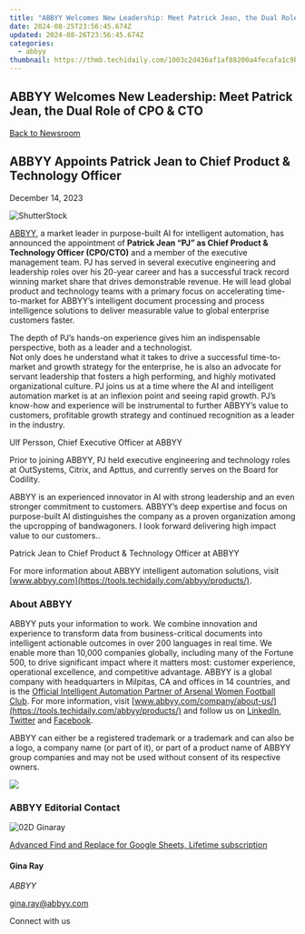 ```yaml
---
title: "ABBYY Welcomes New Leadership: Meet Patrick Jean, the Dual Role of CPO & CTO"
date: 2024-08-25T23:56:45.674Z
updated: 2024-08-26T23:56:45.674Z
categories:
  - abbyy
thumbnail: https://thmb.techidaily.com/1003c2d436af1af88200a4fecafa1c9b55219d7d2c61adc69cde92d0a51179ae.jpg
---
```


## ABBYY Welcomes New Leadership: Meet Patrick Jean, the Dual Role of CPO & CTO

[Back to Newsroom](https://tools.techidaily.com/abbyy/products/)

## ABBYY Appoints Patrick Jean to Chief Product & Technology Officer

December 14, 2023

![ShutterStock](https://content.abbyy.com/-/media/project/abbyy/abbyy/branchtemplates/shutterstock_1272462163_1296-x-729.jpg?h=729&iar=0&w=1296)

[ABBYY](https://tools.techidaily.com/abbyy/products/), a market leader in purpose-built AI for intelligent automation, has announced the appointment of **Patrick Jean “PJ” as Chief Product & Technology Officer (CPO/CTO)** and a member of the executive management team. PJ has served in several executive engineering and leadership roles over his 20-year career and has a successful track record winning market share that drives demonstrable revenue. He will lead global product and technology teams with a primary focus on accelerating time-to-market for ABBYY’s intelligent document processing and process intelligence solutions to deliver measurable value to global enterprise customers faster.

The depth of PJ’s hands-on experience gives him an indispensable perspective, both as a leader and a technologist.  
Not only does he understand what it takes to drive a successful time-to-market and growth strategy for the enterprise, he is also an advocate for servant leadership that fosters a high performing, and highly motivated organizational culture. PJ joins us at a time where the AI and intelligent automation market is at an inflexion point and seeing rapid growth. PJ’s know-how and experience will be instrumental to further ABBYY’s value to customers, profitable growth strategy and continued recognition as a leader in the industry.

Ulf Persson, Chief Executive Officer at ABBYY

Prior to joining ABBYY, PJ held executive engineering and technology roles at OutSystems, Citrix, and Apttus, and currently serves on the Board for Codility.

ABBYY is an experienced innovator in AI with strong leadership and an even stronger commitment to customers. ABBYY’s deep expertise and focus on purpose-built AI distinguishes the company as a proven organization among the upcropping of bandwagoners. I look forward delivering high impact value to our customers..

Patrick Jean to Chief Product & Technology Officer at ABBYY

For more information about ABBYY intelligent automation solutions, visit [www.abbyy.com](https://tools.techidaily.com/abbyy/products/).  

### About ABBYY

ABBYY puts your information to work. We combine innovation and experience to transform data from business-critical documents into intelligent actionable outcomes in over 200 languages in real time. We enable more than 10,000 companies globally, including many of the Fortune 500, to drive significant impact where it matters most: customer experience, operational excellence, and competitive advantage. ABBYY is a global company with headquarters in Milpitas, CA and offices in 14 countries, and is the [Official Intelligent Automation Partner of Arsenal Women Football Club](https://tools.techidaily.com/abbyy/products/). For more information, visit [www.abbyy.com/company/about-us/](https://tools.techidaily.com/abbyy/products/) and follow us on [LinkedIn](https://www.linkedin.com/company/abbyy), [Twitter](https://twitter.com/ABBYY%5FSoftware) and [Facebook](https://www.facebook.com/ABBYYsoft).

ABBYY can either be a registered trademark or a trademark and can also be a logo, a company name (or part of it), or part of a product name of ABBYY group companies and may not be used without consent of its respective owners.

<!-- affiliate ads begin -->
<a href="https://store.iobit.com/order/checkout.php?PRODS=4596923&QTY=1&AFFILIATE=108875&CART=1"><img src="https://secure.avangate.com/images/merchant/184260348236f9554fe9375772ff966e/ascscan_468X60.png" border="0"></a>
<!-- affiliate ads end -->
### ABBYY Editorial Contact

![02D Ginaray](https://static2.abbyy.com/abbyycommedia/23662/02d-ginaray.png)

<!-- affiliate ads begin -->
<a href="https://secure.2checkout.com/order/checkout.php?PRODS=4729642&QTY=1&AFFILIATE=108875&CART=1">Advanced Find and Replace for Google Sheets, Lifetime subscription</a>
<!-- affiliate ads end -->
#### Gina Ray

_ABBYY_

[gina.ray@abbyy.com](https://tools.techidaily.com/abbyy/products/) 

  
Connect with us

<ins class="adsbygoogle"
     style="display:block"
     data-ad-format="autorelaxed"
     data-ad-client="ca-pub-7571918770474297"
     data-ad-slot="1223367746"></ins>



<ins class="adsbygoogle"
     style="display:block"
     data-ad-client="ca-pub-7571918770474297"
     data-ad-slot="8358498916"
     data-ad-format="auto"
     data-full-width-responsive="true"></ins>


